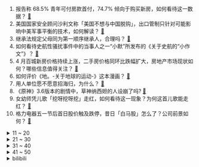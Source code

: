 1. 报告称 68.5% 青年可付房款首付，74.7% 倾向于购买新房，如何看待这一数据？ [:link:](https://www.zhihu.com/question/599014827)
2. 美国国家安全顾问沙利文称「美国不想与中国脱钩」，出口管制只针对可能影响中美军事平衡的技术，如何解读？ [:link:](https://www.zhihu.com/question/598986943)
3. 继承法规定父母同为第一顺序继承人，合理吗？ [:link:](https://www.zhihu.com/question/41653503)
4. 如何看待史航性骚扰事件中的当事人之一“小默”所发布的《关于史航的“小作文”》？ [:link:](https://www.zhihu.com/question/598981963)
5. 4 月百城新房价格持续上涨，二手房价格同环比跌幅扩大，房地产市场现状如何？哪些信息值得关注？ [:link:](https://www.zhihu.com/question/599038748)
6. 如何评价《地。-关于地球的运动-》这本漫画？ [:link:](https://www.zhihu.com/question/512587521)
7. 用人单位愿不愿意招海归，为什么？ [:link:](https://www.zhihu.com/question/46952784)
8. 《原神》3.6版本的剧情中，草神纳西妲的人设崩了吗? [:link:](https://www.zhihu.com/question/595116856)
9. 女幼师凭儿歌「挖呀挖呀挖」走红，如何看待这一现象？为何这首儿歌能走红？ [:link:](https://www.zhihu.com/question/598949002)
10. 格力电器五一节后首日股价触及跌停，昔日「白马股」怎么了？公司前景如何？ [:link:](https://www.zhihu.com/question/599018854)
<details>
<summary>11 ~ 20</summary>

11. 网传江苏江阴发生枪击事件，警方回应称「正在处理，无人员死亡」，具体情况如何？ [:link:](https://www.zhihu.com/question/598997116)
12. 两中国游客在巴厘岛一酒店身亡，目前事件调查进展如何？ [:link:](https://www.zhihu.com/question/598961847)
13. 十一部门联合发文，明确规定「医疗美容服务属于医疗活动」，这意味着什么？对行业发展有哪些重大意义？ [:link:](https://www.zhihu.com/question/599022658)
14. 如何评价漫威电影《银河护卫队 3》？ [:link:](https://www.zhihu.com/question/594328175)
15. 为什么小时候不怕的东西，长大了反而怕了呢？ [:link:](https://www.zhihu.com/question/279492828)
16. 如何看待《英雄联盟》13.10 版本给薇恩技能添加 AP 加成违背背景设定的行为？ [:link:](https://www.zhihu.com/question/599003655)
17. 巴黎球迷组织大规模抗议，集体辱骂梅西、内马尔等球员和管理层，巴黎官方强烈谴责，如何评价这些球迷的行为？ [:link:](https://www.zhihu.com/question/598953893)
18. 智能门锁为何不接交流电？ [:link:](https://www.zhihu.com/question/587490338)
19. 2023 季中冠军赛 BLG 2:1 有惊无险击败 GG 晋级，如何评价这场比赛？ [:link:](https://www.zhihu.com/question/599087647)
20. 我每天坚持跑步，锻炼身体，为啥体重难以降下来，是训练强度不够，还是方法不对？ [:link:](https://www.zhihu.com/question/596711446)
</details>
<details>
<summary>21 ~ 30</summary>

21. 为什么《黑豹2》中瓦甘达科技那么发达了大部分士兵还在使用冷兵器？ [:link:](https://www.zhihu.com/question/583342136)
22. 如何处理不舒服的同事关系？ [:link:](https://www.zhihu.com/question/48131824)
23. 如何看待2023年5月4日A股市场？ [:link:](https://www.zhihu.com/question/598874619)
24. 22-23 赛季 NBA 凯尔特人大胜 76 人，比分扳为 1:1，布朗 25 分，如何评价这场比赛？ [:link:](https://www.zhihu.com/question/598949632)
25. 工作不方便用电脑，入手折叠屏会是最优解吗？最近发布的 vivo X Fold2 合适吗？ [:link:](https://www.zhihu.com/question/598973257)
26. 什么是好的爱情，什么样的爱情是可以让人舒服的? [:link:](https://www.zhihu.com/question/598169495)
27. 今年五一黄金周有2.3亿人堵在路上，对比国内游，节假日出行境外游是否是更好选择呢，你怎么看？ [:link:](https://www.zhihu.com/question/598770504)
28. 媒体报道「阿根廷将在 6 月来中国踢 2 场热身赛，地点是北京和深圳」，哪些信息值得关注？ [:link:](https://www.zhihu.com/question/598968598)
29. 你中第一篇顶会的时候是什么感觉？ [:link:](https://www.zhihu.com/question/543897168)
30. 为什么城市里的人越来越流行在街上跑步？ [:link:](https://www.zhihu.com/question/598366304)
</details>
<details>
<summary>31 ~ 40</summary>

31. 如何评价陈晓、毛晓彤主演的电视剧《云襄传》? [:link:](https://www.zhihu.com/question/413434697)
32. 2023 KPL 春季赛 DRG.GK 4:3 武汉eStar Pro，如何评价这场比赛？ [:link:](https://www.zhihu.com/question/598877343)
33. 黑胡子为什么毫不忌惮青雉？却逃避赤犬？ [:link:](https://www.zhihu.com/question/481094060)
34. 有插画师由于 AI 绘画的冲击，月收入锐减三分之二，如何看待插画行业这一现象？ [:link:](https://www.zhihu.com/question/598406591)
35. 当你的交易水平进入瓶颈时，你会怎样突破？ [:link:](https://www.zhihu.com/question/598842679)
36. 戏剧教育的意义是什么? [:link:](https://www.zhihu.com/question/596902129)
37. 哪部电影在你情绪低迷时最能给你力量？ [:link:](https://www.zhihu.com/question/596478833)
38. 不是教育方向工作者，我还能在什么地方给到孩子力量？ [:link:](https://www.zhihu.com/question/596714189)
39. 孔子到底伟大在哪? [:link:](https://www.zhihu.com/question/450582758)
40. 成年之后，性格还可以改变吗？ [:link:](https://www.zhihu.com/question/269167656)
</details>
<details>
<summary>41 ~ 50</summary>

41. 当下上学真的有必要吗？ [:link:](https://www.zhihu.com/question/598855352)
42. 有什么好吃而且吃起来无负担的零食推荐？ [:link:](https://www.zhihu.com/question/589699628)
43. 22-23 赛季英超曼城 3:0 西汉姆联，联赛九连胜登顶，哈兰德 35 球破纪录，如何评价这场比赛？ [:link:](https://www.zhihu.com/question/598929070)
44. 上班族如何协调好时间来进行休闲运动？ [:link:](https://www.zhihu.com/question/595327871)
45. 大家的第一桶金怎么来的？ [:link:](https://www.zhihu.com/question/598040840)
46. 现货黄金一度突破 2085 美元创历史新高，消费者购金热情高，金价后续走势如何？现在「入场」是否合适？ [:link:](https://www.zhihu.com/question/598965602)
47. 把下班后的时间都用来刷手机，对人生对生活究竟有没有影响？ [:link:](https://www.zhihu.com/question/598823194)
48. 五一开纯电动车长途旅行是什么体验？ [:link:](https://www.zhihu.com/question/597928888)
49. 如何评价《崩坏：星穹铁道》中的可可利亚？如何解读她死前的最后一笑？ [:link:](https://www.zhihu.com/question/598564336)
50. 你看过有哪些人不可貌相的经历？ [:link:](https://www.zhihu.com/question/40882844)
</details><details>
<summary>bilibili</summary>

1. 【老番茄】我求婚啦！！ [:link:](//www.bilibili.com/video/BV12h4y1n7tt)
2. 《崩坏：星穹铁道》千星纪游PV：「有关星空的寓言集•其一」 [:link:](//www.bilibili.com/video/BV1EM4y1h7Vm)
3. 把我意大利炮拿来！ [:link:](//www.bilibili.com/video/BV1JM411G7yC)
4. 你们这帮人食不食油饼啊哈哈哈哈哈哈哈哈哈哈哈哈哈哈哈哈哈哈哈哈哈 [:link:](//www.bilibili.com/video/BV1PM4y1b7yt)
5. 去而复来 [:link:](//www.bilibili.com/video/BV1LP411m7j6)
6. 我们补了流浪地球2被删减的1分钟【太空电梯是如何建成的】【我的世界】【国家建筑师】 [:link:](//www.bilibili.com/video/BV1oM411G769)
7. 我宣布我爸单飞了！ [:link:](//www.bilibili.com/video/BV1jM4y1h7D1)
8. 躲狗狗 [:link:](//www.bilibili.com/video/BV1Xo4y147Qq)
9. 热知识！原来淄博的“烧烤”其实指的是两种东西！ [:link:](//www.bilibili.com/video/BV11z4y1Y7rr)
10. 家人们谁懂啊 琛总的现场看一眼就会爆炸 [:link:](//www.bilibili.com/video/BV18X4y1U7u5)
<details>
<summary>11 ~ 20</summary>

11. 正方形刷野世界纪录：2.32秒瞬杀4个buff！打出理论极限的最终奥秘！！ [:link:](//www.bilibili.com/video/BV1Yo4y1t7n1)
12. 爆肝半年！蝙蝠侠排名第一的神作《黑暗骑士归来》 [:link:](//www.bilibili.com/video/BV1Az4y1Y7N9)
13. 只看MV画面能知道是那首歌吗？来PK一下吧！ [:link:](//www.bilibili.com/video/BV1Wg4y1j7Un)
14. 好听的美食？又好听又好吃的食物有什么？ [:link:](//www.bilibili.com/video/BV1xV4y1d7zz)
15. 爆肝一个月，我做了一个15万单词数的英语外刊阅读库，可以记笔记，更有AI翻译功能，超级好用！ [:link:](//www.bilibili.com/video/BV1NM4y1b7jH)
16. 耗时20天，在现实里1：1还原我的世界？ [:link:](//www.bilibili.com/video/BV19z4y1Y7wt)
17. 真的不是全国都这样的吗？ [:link:](//www.bilibili.com/video/BV1Xa4y137u7)
18. 【时代少年团】[理想之途]演唱会直播版 [:link:](//www.bilibili.com/video/BV1Hh411L7Br)
19. 李彩演的Knock, 超级有效challenge [:link:](//www.bilibili.com/video/BV1bk4y1E7ct)
20. 俩帅小伙挑战世界最辣泡面，结果翻车了？ [:link:](//www.bilibili.com/video/BV12s4y1g71E)
</details>
<details>
<summary>21 ~ 30</summary>

21. 把鲱鱼罐头做成灌汤包给兄弟吃，兄弟好吃到哭！！！ [:link:](//www.bilibili.com/video/BV19M411G7V4)
22. 二营长竟然变成了萌妹子？ [:link:](//www.bilibili.com/video/BV1Tk4y1n7Jt)
23. 我就不信，还有谁看完能学不会炒糖色 [:link:](//www.bilibili.com/video/BV1No4y1A7iH)
24. 和 牛 宴 天 花 板 [:link:](//www.bilibili.com/video/BV18V4y1k7Kk)
25. 不懂就问，这就是现在的顶流爱豆吗？ [:link:](//www.bilibili.com/video/BV1oz4y1Y74i)
26. 排队2小时人均不过百的海鲜火锅？招牌醉鸡煲酒香扑鼻鲜掉牙了【凭啥排长队ep06- 威皇广福和小海鲜】 [:link:](//www.bilibili.com/video/BV1wh411L7VX)
27. 全世界最贵鹅肝VS最便宜鹅肝！价格相差1000倍！有多大区别？ [:link:](//www.bilibili.com/video/BV1F14y1Z7Yz)
28. 家里出道的第一天！希望得到大家的鼓励... [:link:](//www.bilibili.com/video/BV1ro4y1w7Vs)
29. 今儿去淄博吃一顿正宗的淄博烧烤！看看和美式烧烤有什么不同！ [:link:](//www.bilibili.com/video/BV1tV4y1d7j9)
30. “b站艳后”点评《闪耀暖暖》中的埃及艳后套装！ [:link:](//www.bilibili.com/video/BV1ZM4y1t7pN)
</details>
<details>
<summary>31 ~ 40</summary>

31. aespa《Welcome To MY World (Feat. nævis)》MV [:link:](//www.bilibili.com/video/BV1ns4y1X7mW)
32. 超绝！马嘉祺演唱会惊艳翻唱《盛夏光年》现场饭拍，三段高音燃爆全场！ [:link:](//www.bilibili.com/video/BV1dM411G7yw)
33. 小肥皂，全款拿下 [:link:](//www.bilibili.com/video/BV16V4y1d7tg)
34. 往往免费的东西就要付出高昂的代价 [:link:](//www.bilibili.com/video/BV1pX4y1U7R9)
35. 骑行去新疆，走出六百公里无人区来到最孤独的城市茫崖，这里发展的还不错嘛 [:link:](//www.bilibili.com/video/BV1ih411L7wb)
36. 电子竞技啊 全是爱情 [:link:](//www.bilibili.com/video/BV1DP41127fJ)
37. 可她是灰姑娘诶！  上海CP29 [:link:](//www.bilibili.com/video/BV1Bh411L7Ph)
38. 这个B学真是一天都不想上了 [:link:](//www.bilibili.com/video/BV1mz4y1Y7Fk)
39. 双向奔赴的爱！宋亚轩超绝演唱5:23pm&从今以后 [:link:](//www.bilibili.com/video/BV17o4y1x7ba)
40. 《自制沉浸逝战斗电竞仓》 [:link:](//www.bilibili.com/video/BV1Ga4y1G7eP)
</details>
<details>
<summary>41 ~ 50</summary>

41. 少年不可得之物，终将困其一生！ [:link:](//www.bilibili.com/video/BV1nX4y1U7np)
42. 《如何快速变老》：给所有人的科学变老指南 [:link:](//www.bilibili.com/video/BV1Fo4y1L7AU)
43. 《 鸡 哥 天 下 第 一 》 [:link:](//www.bilibili.com/video/BV1am4y1175K)
44. ⚡被这发癫的超人强笑死哈哈哈哈⚡ [:link:](//www.bilibili.com/video/BV1go4y1A7iG)
45. CP29和我一起跳舞 [:link:](//www.bilibili.com/video/BV1us4y137PS)
46. 我能站在这你能吗是什么梗【梗指南】 [:link:](//www.bilibili.com/video/BV14k4y1E7Eb)
47. 我的世界：不死图腾，闪现迁坟，极简濒死传送！ [:link:](//www.bilibili.com/video/BV1dc411T7TU)
48. 《明日方舟》EP -Dormant Craving [:link:](//www.bilibili.com/video/BV1f14y1Z726)
49. 中国人自己的李知勋！女生宿舍《Super》运镜灯光秀 [:link:](//www.bilibili.com/video/BV1w14y1f7RZ)
50. 老 二 次 元 现 状 [:link:](//www.bilibili.com/video/BV1WP41127rV)
</details>
<details>
<summary>51 ~ 60</summary>

51. aespa回归先行曲Welcome To MY World(Feat. nævis) MV公开 [:link:](//www.bilibili.com/video/BV1Fo4y1A7w3)
52. 【星穹剧场】垃圾桶之王！ [:link:](//www.bilibili.com/video/BV1Dc411K7rd)
53. 家人们！瑶出肉装了！ [:link:](//www.bilibili.com/video/BV1fM4y1t7xX)
54. 亚洲父母的攀比大法【Steven He】 [:link:](//www.bilibili.com/video/BV13o4y1A7R2)
55. 十八星神派系详解！黑塔雅利洛仙舟三大地图历史梳理！ 崩坏星穹铁道剧情解读分析 四万字解析世界观核心设定 [:link:](//www.bilibili.com/video/BV1Hs4y1w7H5)
56. 现在轮到我了…没意见吧？！ [:link:](//www.bilibili.com/video/BV1Ma4y1G7mX)
57. 《原神》剧情PV-「长生」 [:link:](//www.bilibili.com/video/BV1Vh411L7st)
58. 谭sir这段纯爱采访，我可以看一天！ [:link:](//www.bilibili.com/video/BV1Ah4y1J7An)
59. 中国式教育，老师带领全班同学孤立差生结果酿成悲剧，是谁的错？ [:link:](//www.bilibili.com/video/BV1fz4y1Y71J)
60. 你的贴身学习APP？TA来了！ [:link:](//www.bilibili.com/video/BV1Co4y1w7aY)
</details>
<details>
<summary>61 ~ 70</summary>

61. 1级站撸爆杀腕豪！摸不到的数值怪！站撸无解！ [:link:](//www.bilibili.com/video/BV1Jh411L7NZ)
62. 我第一次穿汉服坐他旁边 他竟然跑了...... [:link:](//www.bilibili.com/video/BV17h4y1H71q)
63. 谢霆锋11元一根的“锋味虾肠”真的值吗？？ [:link:](//www.bilibili.com/video/BV1Kh4y1H7oQ)
64. 狐 主 任 本 体 Ⅱ [:link:](//www.bilibili.com/video/BV1Hh411L7JS)
65. 花1000万买车，超跑品牌会怎样招待我？带你看别人看不到的！ [:link:](//www.bilibili.com/video/BV1GM4y1h7Cg)
66. 好奇害死猫，又哭了 [:link:](//www.bilibili.com/video/BV1Za4y1V7rh)
67. 圆脸正确变美思路 明星化妆师在线改妆 [:link:](//www.bilibili.com/video/BV1rc411T7LY)
68. 当我又在漫展大声喊出羞耻横幅 [:link:](//www.bilibili.com/video/BV17g4y1j7Mc)
69. 天不容我，我必逆天！！！ [:link:](//www.bilibili.com/video/BV1xa4y1G75g)
70. 总统扫黄越扫越黄？天降猛男也救不了的国家——孟加拉【魔幻国度13】 [:link:](//www.bilibili.com/video/BV1xM411G7wq)
</details>
<details>
<summary>71 ~ 80</summary>

71. 开车不小心撞到了人，务必牢记这八点 [:link:](//www.bilibili.com/video/BV1xo4y1b7H3)
72. 笑死，你管这叫“边角料”？我又又又亿次被骗了！！ [:link:](//www.bilibili.com/video/BV1w14y1Z7XB)
73. 在游戏里装NPC！差点成功骗到萌新？！ [:link:](//www.bilibili.com/video/BV1sk4y1E7mj)
74. 消失但被采样播放数十亿的人 [:link:](//www.bilibili.com/video/BV1SV4y1R7sZ)
75. 离谱校规背后的故事 [:link:](//www.bilibili.com/video/BV1Vg4y1j7qX)
76. 小乔：挨一枪应该死不了 [:link:](//www.bilibili.com/video/BV1Jh4y1H7NR)
77. “你是个英雄，但你必须离开”——辐射1 [:link:](//www.bilibili.com/video/BV1wg4y1j7j7)
78. 老广怎么这么会煲汤！？ [:link:](//www.bilibili.com/video/BV1go4y1x7ee)
79. 辞职回家的一年，到底可以收获什么… [:link:](//www.bilibili.com/video/BV1bX4y1U7CN)
80. ⚡孝 子 驾 到⚡ [:link:](//www.bilibili.com/video/BV1ah411L7t2)
</details>
<details>
<summary>81 ~ 90</summary>

81. 广州港式自助，菜量堪比，给仨战士吃撑了 [:link:](//www.bilibili.com/video/BV1Um4y1y77W)
82. 把冠军留在中国！与小日子过得不错的日本选手比赛吃拉面！能获胜吗？ [:link:](//www.bilibili.com/video/BV1C14y1Z76Z)
83. 在枪战时拔掉了敌人弹匣！7.0！ [:link:](//www.bilibili.com/video/BV1mh411L7B1)
84. 想充钱了看看本视频 [:link:](//www.bilibili.com/video/BV1Fm4y1C7RV)
85. 高手过招 胜负在毫厘之间 [:link:](//www.bilibili.com/video/BV1us4y1X7EN)
86. 梗上长游戏？能玩的动画剧？星穹铁道真的好玩吗？【星铁考据鉴赏】 [:link:](//www.bilibili.com/video/BV1ET411h7Hx)
87. 超人强自己看了都没绷住 [:link:](//www.bilibili.com/video/BV1vs4y1w756)
88. 雨雪、冰冻、陡坡！三天行程4600公里，睡不到10小时，特种兵式旅游是快乐还是遭罪？ [:link:](//www.bilibili.com/video/BV1Gs4y1X7jK)
89. 两年半时间画出这么几分钟动画 [:link:](//www.bilibili.com/video/BV1pM4y1h76b)
90. 502全寝被开。 [:link:](//www.bilibili.com/video/BV1mh4y1E7AC)
</details>
<details>
<summary>91 ~ 100</summary>

91. 我玩个游戏还要吃家里的桌子是吧？？ [:link:](//www.bilibili.com/video/BV13h4y1J77A)
92. “可是雪啊，飘进老爹的店” [:link:](//www.bilibili.com/video/BV1oc411T73U)
93. “可数学啊，蒙蔽双眼！” [:link:](//www.bilibili.com/video/BV1Qg4y1L7M1)
94. 老板说：先让员工高兴了，我才有可能赚钱 [:link:](//www.bilibili.com/video/BV1TM411V74s)
95. 【阿斗】观看人数不足4万，《恐怖游轮》的灵感来源！又一部挑战智商的烧脑电影《时空罪恶》 [:link:](//www.bilibili.com/video/BV1Ea4y157Vt)
96. 小龙虾生蚝吃到爽,吸饱龙虾汤的泡面太香了! [:link:](//www.bilibili.com/video/BV1CM411g71Z)
97. 内外网玩家公认巅峰剧情，专业配音邀您共赏！【明日方舟四周年活动《孤星》读剧情 Part 1】 [:link:](//www.bilibili.com/video/BV1Yh411L72H)
98. 细读经典：最好的华语恐怖片，可能没有之一 [:link:](//www.bilibili.com/video/BV16g4y1L7dA)
99. 《 中 国 队 长 》 [:link:](//www.bilibili.com/video/BV1Ko4y1A7Jh)
100. 大爷转身就走了…… [:link:](//www.bilibili.com/video/BV1bV4y1d74m)
</details></details>